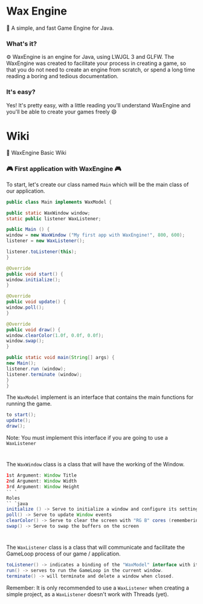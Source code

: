 # Wax Engine
💫 A simple, and fast Game Engine for Java.

### What's it?
⚙️ WaxEngine is an engine for Java, using LWJGL 3 and GLFW.
The WaxEngine was created to facilitate your process in creating a game, so that you do not need to create an engine from scratch, or spend a long time reading a boring and tedious documentation.

### It's easy?
Yes! It's pretty easy, with a little reading you'll understand WaxEngine and you'll be able to create your games freely 😄
# Wiki
📒 WaxEngine Basic Wiki
<br/>
### 🎮 First application with WaxEngine 🎮
To start, let's create our class named `Main` which will be the main class of our application.
<br/>
```java
public class Main implements WaxModel {

public static WaxWindow window;
static public listener WaxListener;

public Main () {
window = new WaxWindow ("My first app with WaxEngine!", 800, 600);
listener = new WaxListener();

listener.toListener(this);
}

@Override
public void start() {
window.initialize();
}

@Override
public void update() {
window.poll();
}

@Override
public void draw() {
window.clearColor(1.0f, 0.0f, 0.0f);
window.swap();
}

public static void main(String[] args) {
new Main();
listener.run (window);
listener.terminate (window);
}
}
```
The `WaxModel` implement is an interface that contains the main functions for running the game.
```java
to start();
update();
draw();
```
Note: You must implement this interface if you are going to use a `WaxListener`
#
The `WaxWindow` class is a class that will have the working of the Window.
```java
1st Argument: Window Title
2nd Argument: Window Width
3rd Argument: Window Height
`` `
Roles
`` `java
initialize () -> Serve to initialize a window and configure its settings
poll() -> Serve to update Window events
clearColor() -> Serve to clear the screen with "RG B" cores (remembering that WaxEngine works with normalized coordinates, and so it goes from 0.0 to 1.0)
swap() -> Serve to swap the buffers on the screen
```
#
The `WaxListener` class is a class that will communicate and facilitate the GameLoop process of our game / application.
```java
toListener() -> indicates a binding of the "WaxModel" interface with its methods to the Listener.
run() -> serves to run the GameLoop in the current window.
terminate() -> will terminate and delete a window when closed.
```
Remember: It is only recommended to use a `WaxListener` when creating a simple project, as a `WaxListener` doesn't work with Threads (yet).


